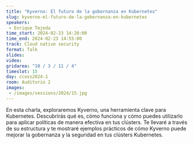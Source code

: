 ```yaml
---
title: "Kyverno: El futuro de la gobernanza en Kubernetes"
slug: kyverno-el-futuro-de-la-gobernanza-en-kubernetes
speakers:
 - Enrique Tejeda
time_start: 2024-02-23 14:20:00
time_end: 2024-02-23 14:55:00
track: Cloud native security
format: Talk
slides: 
video: 
gridarea: "10 / 3 / 11 / 4"
timeslot: 15
day: ccoss2024-1
room: Auditorio 2
images: 
 - /images/sessions/2024/15.jpg
---
```


En esta charla, exploraremos Kyverno, una herramienta clave para Kubernetes. Descubrirás qué es, cómo funciona y cómo puedes utilizarlo para aplicar políticas de manera efectiva en tus clústers. Te llevaré a través de su estructura y te mostraré ejemplos prácticos de cómo Kyverno puede mejorar la gobernanza y la seguridad en tus clústers Kubernetes.